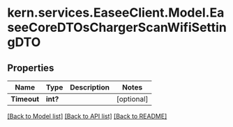 # kern.services.EaseeClient.Model.EaseeCoreDTOsChargerScanWifiSettingDTO

## Properties

Name | Type | Description | Notes
------------ | ------------- | ------------- | -------------
**Timeout** | **int?** |  | [optional] 

[[Back to Model list]](../README.md#documentation-for-models) [[Back to API list]](../README.md#documentation-for-api-endpoints) [[Back to README]](../README.md)

